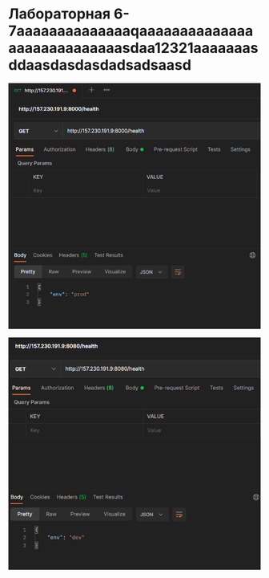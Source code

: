 # Лабораторная 6-7aaaaaaaaaaaaaaqaaaaaaaaaaaaaaaaaaaaaaaaaaaasdaa12321aaaaaaasddaasdasdasdadsadsaasd

![](img/1.PNG)

![](img/2.PNG)
